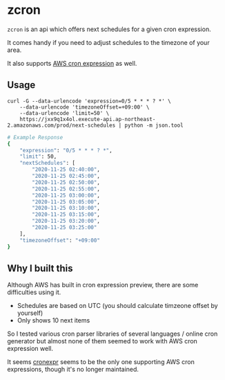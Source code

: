 # zcron

`zcron` is an api which offers next schedules for a given cron expression.

It comes handy if you need to adjust schedules to the timezone of your area.

It also supports [AWS cron expression](https://docs.aws.amazon.com/AmazonCloudWatch/latest/events/ScheduledEvents.html) as well.

## Usage

```curl
curl -G --data-urlencode 'expression=0/5 * * * ? *' \
	--data-urlencode 'timezoneOffset=+09:00' \
	--data-urlencode 'limit=50' \
	https://jxx9q1x4ol.execute-api.ap-northeast-2.amazonaws.com/prod/next-schedules | python -m json.tool
```

```bash
# Example Response
{
    "expression": "0/5 * * * ? *",
    "limit": 50,
    "nextSchedules": [
        "2020-11-25 02:40:00",
        "2020-11-25 02:45:00",
        "2020-11-25 02:50:00",
        "2020-11-25 02:55:00",
        "2020-11-25 03:00:00",
        "2020-11-25 03:05:00",
        "2020-11-25 03:10:00",
        "2020-11-25 03:15:00",
        "2020-11-25 03:20:00",
        "2020-11-25 03:25:00"
    ],
    "timezoneOffset": "+09:00"
}
```

## Why I built this

Although AWS has built in cron expression preview, there are some difficulties using it.

- Schedules are based on UTC (you should calculate timzeone offset by yourself)
- Only shows 10 next items

So I tested various cron parser libraries of several languages / online cron generator but almost none of them seemed to work with AWS cron expression well.

It seems [cronexpr](https://github.com/gorhill/cronexpr) seems to be the only one supporting AWS cron expressions, though it's no longer maintained.
